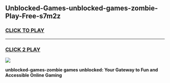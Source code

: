 
## Unblocked-Games-unblocked-games-zombie-Play-Free-s7m2z
<h3>
<a href="https://premium76.site?title=unblocked-games-zombie&ref=18A1">CLICK TO PLAY</a></h3>
<hr>

<h3>
<a href="https://premium76.site?title=unblocked-games-zombie&ref=18A1">CLICK 2 PLAY</a>
  
</h3>

<a href="https://premium76.site?title=unblocked-games-zombie&ref=18A1"><img src="https://clearcache.store/games.png"></a>


**unblocked-games-zombie games unblocked: Your Gateway to Fun and Accessible Online Gaming**
